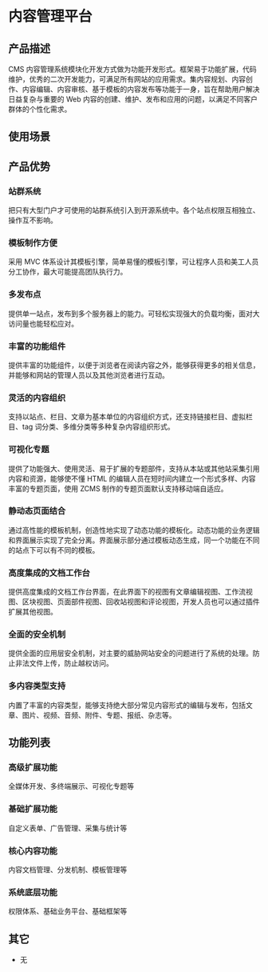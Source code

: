 # 内容管理平台

## 产品描述

CMS 内容管理系统模块化开发方式做为功能开发形式。框架易于功能扩展，代码维护，优秀的二次开发能力，可满足所有网站的应用需求。集内容规划、内容创作、内容编辑、内容审核、基于模板的内容发布等功能于一身，旨在帮助用户解决日益复杂与重要的 Web 内容的创建、维护、发布和应用的问题，以满足不同客户群体的个性化需求。

## 使用场景

## 产品优势

### 站群系统

把只有大型门户才可使用的站群系统引入到开源系统中。各个站点权限互相独立、操作互不影响。

### 模板制作方便

采用 MVC 体系设计其模板引擎，简单易懂的模板引擎，可让程序人员和美工人员分工协作，最大可能提高团队执行力。

### 多发布点

提供单一站点，发布到多个服务器上的能力。可轻松实现强大的负载均衡，面对大访问量也能轻松应对。

### 丰富的功能组件

提供丰富的功能组件，以便于浏览者在阅读内容之外，能够获得更多的相关信息，并能够和网站的管理人员以及其他浏览者进行互动。

### 灵活的内容组织

支持以站点、栏目、文章为基本单位的内容组织方式，还支持链接栏目、虚拟栏目、tag 词分类、多维分类等多种复杂内容组织形式。

### 可视化专题

提供了功能强大、使用灵活、易于扩展的专题部件，支持从本站或其他站采集引用内容和资源，能够使不懂 HTML 的编辑人员在短时间内建立一个形式多样、内容丰富的专题页面，使用 ZCMS 制作的专题页面默认支持移动端自适应。

### 静动态页面结合

通过高性能的模板机制，创造性地实现了动态功能的模板化。动态功能的业务逻辑和界面展示实现了完全分离。界面展示部分通过模板动态生成，同一个功能在不同的站点下可以有不同的模板。

### 高度集成的文档工作台

提供高度集成的文档工作台界面，在此界面下的视图有文章编辑视图、工作流视图、区块视图、页面部件视图、回收站视图和评论视图，开发人员也可以通过插件扩展其他视图。

### 全面的安全机制

提供全面的应用层安全机制，对主要的威胁网站安全的问题进行了系统的处理。防止非法文件上传，防止越权访问。

### 多内容类型支持

内置了丰富的内容类型，能够支持绝大部分常见内容形式的编辑与发布，包括文章、图片、视频、音频、附件、专题、报纸、杂志等。

## 功能列表

### 高级扩展功能

全媒体开发、多终端展示、可视化专题等

### 基础扩展功能

自定义表单、广告管理、采集与统计等

### 核心内容功能

内容文档管理、分发机制、模板管理等

### 系统底层功能

权限体系、基础业务平台、基础框架等

## 其它

- 无

